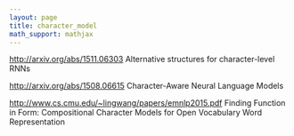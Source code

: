 ```yaml
---
layout: page
title: character_model
math_support: mathjax
---
```



http://arxiv.org/abs/1511.06303
 Alternative structures for character-level RNNs

http://arxiv.org/abs/1508.06615
 Character-Aware Neural Language Models
 
http://www.cs.cmu.edu/~lingwang/papers/emnlp2015.pdf
 Finding Function in Form: Compositional Character Models for
Open Vocabulary Word Representation


